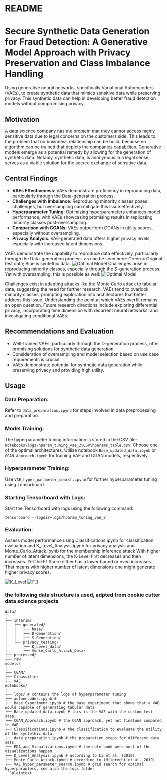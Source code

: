 # README
# Secure Synthetic Data Generation for Fraud Detection: A Generative Model Approach with Privacy Preservation and Class Imbalance Handling

Using generative neural networks, specifically Variational Autoencoders (VAEs), to create synthetic data that mimics sensitive data while preserving privacy. This synthetic data can help in developing better fraud detection models without compromising privacy.

## Motivation 

 A data science company has the problem that they cannot access highly sensitive data due to legal concerns on the customers side. This leads to the problem that no businness relationship can be build, because no algorithm can be trained that depicts the companies capabilites. 
 Generative models emerge as a potential remedy by allowing for the generation of synthetic data. Notably, synthetic data, is anonymous in a legal sense, serves as a viable solution for the secure exchange of sensitive data.


## Central Findings

- **VAEs Effectiveness**: VAEs demonstrate proficiency in reproducing data, particularly through the Data-generation process.
- **Challenges with Imbalance**: Reproducing minority classes poses challenges, but oversampling can mitigate this issue effectively.
- **Hyperparameter Tuning**: Optimizing hyperparameters enhances model performance, with VAEs showcasing promising results in replicating minority classes post-oversampling.
- **Comparison with CGANs**: VAEs outperform CGANs in utility scores, especially without oversampling.
- **Privacy Analysis**: VAE-generated data offers higher privacy levels, especially with increased latent dimensions.

VAEs demonstrate the capability to reproduce data effectively, particularly through the Data-generation process, as can be seen here:
Green = Original test data; Blue is syntethic data.
![Optimal Model](/reports/figures/optimal_model.png)
Challenges arise in reproducing minority classes, especially through the S-generation process. Yet with oversampling, this is possible as well:
![Optimal Model](/reports/figures/optimal_model_sample.png)


Challenges exist in adapting attacks like the Monte Carlo attack to tabular data, suggesting the need for further research.
VAEs tend to overlook minority classes, prompting exploration into architectures that better address this issue.
Understanding the point at which VAEs overfit remains an open question.
Future research directions include exploring differential privacy, incorporating time dimension with recurrent neural networks, and investigating conditional VAEs.

## Recommendations and Evaluation

- Well-trained VAEs, particularly through the D-generation process, offer promising solutions for synthetic data generation.
- Consideration of oversampling and model selection based on use case requirements is crucial.
- VAEs demonstrate potential for synthetic data generation while preserving privacy and providing high utility.

## Usage

### Data Preparation: 
Refer to `data_preparation.ipynb` for steps involved in data preprocessing and preparation. 

### Model Training: 
The hyperparameter tuning information is stored in the CSV file: `notebooks\logs\hparam_tuning_vae_2\CSV\hparams_table.csv`.
Choose one of the optimal architectures.
Utilize notebook `Base_updated_data.ipynb` or `CGAN_Approach.ipynb` for training VAE and CGAN models, respectively.

### Hyperparameter Training: 
Use `VAE_hyper_parameter_search.ipynb` for further hyperparameter tuning using Tensorboard.

### Starting Tensorboard with Logs: 
Start the Tensorboard with logs using the following command:

```
tensorboard --logdir=logs/hparam_tuning_vae_2
``` 

### Evaluation: 
Assess model performance using Classifications.ipynb for classification evaluation and K_Level_Analysis.ipynb for privacy analysis
and Monte_Carlo_Attack.ipynb for the membership inference attack
With higher number of latent dimensions, the K-Level first decreases and then increases. Yet the F1 Score either has a lower bound or even increases.
That means with higher number of latent dimensions one might generate higher privacy scores.

![K_Level](/reports/figures/K-Levels.png)
![F_1](/reports/figures/F1.png)

### the following data structure is used, adpted from cookie cutter data science projects

```plaintext
data/
│
├── interim/
│   ├── generated/
│   │   ├── base/
│   │   ├── D-Generation/
│   │   ├── S-Generation/
│   └── privacy_testing/
│       ├── K_Level_data/
│       ├── Monte_Carlo_Attack_Data/
├── processed/
├── raw
models/
│
├── CGAN/
├── Claassifier
├── VAE
notebooks/
│
├── logs/ # contains the logs of hyperparameter tuning
├── autoencoder.ipynb # 
├── Base_Experiment.ipynb # the base experiment that shows that a VAE would capable of generating tabular data
├── Base_updated_data.ipynb # this is the VAE with the custom test step.
├── CGAN_Approach.ipynb # the CGAN approach, yet not finetune compared to VAE
├── Classifications.ipynb # the classification to evaluate the utility of the syntethic data.
├── data_preparation.ipynb # the preparation steps for different data sets.
├── EDA_and_Visualizations.ipynb # the note book were most of the visualizations happen
├── K_Level_Analysis.ipynb # according to Li et al. (2019).
├── Monte_Carlo_Attack.ipynb # according to (Hilprecht et al. 2019)
├── VAE_hyper_parameter_search.ipynb # grid search for optimal hyperparamters, see also the logs folder
```plaintext
